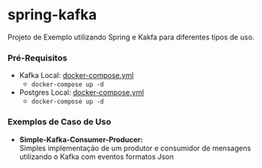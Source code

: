 # spring-kafka
Projeto de Exemplo utilizando Spring e Kakfa para diferentes tipos de uso.

### Pré-Requisitos

- Kafka Local: [docker-compose.yml](https://github.com/ice-lfernandes/docker-images/blob/master/kafka/docker-compose.yml)
  - ```docker-compose up -d```
- Postgres Local: [docker-compose.yml](https://github.com/ice-lfernandes/docker-postgres/blob/master/docker-compose.yml)
  - ```docker-compose up -d```

### Exemplos de Caso de Uso
- <strong>Simple-Kafka-Consumer-Producer:</strong><br>
  Simples implementação de um produtor e consumidor de mensagens utilizando o Kafka com eventos formatos Json
